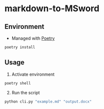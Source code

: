 # markdown-to-MSword

## Environment

- Managed with [Poetry](https://python-poetry.org/)

```bash
poetry install
```

## Usage

1. Activate environment

```bash
poetry shell
```

2. Run the script

```bash
python cli.py "example.md" "output.docx"
```
